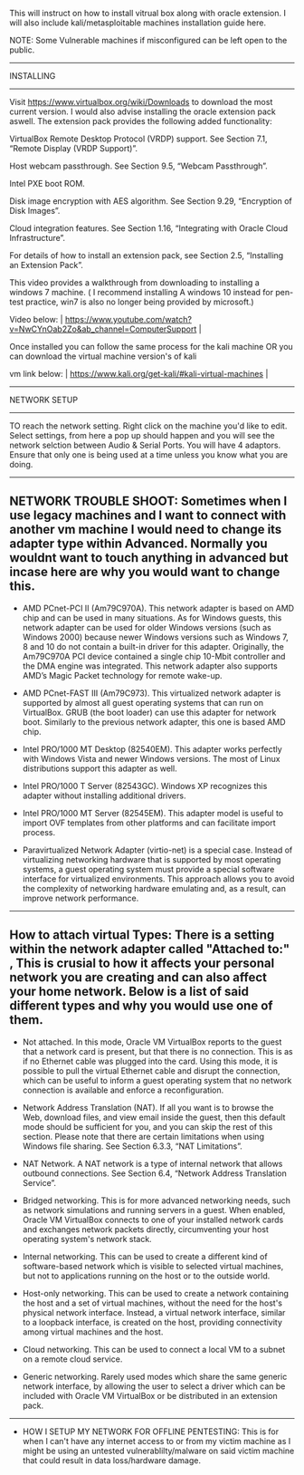 This will instruct on how to install vitrual box along with oracle extension. I will also include kali/metasploitable machines installation guide here. 


NOTE: Some Vulnerable machines if misconfigured can be left open to the public. 

_____________________________________________________________
INSTALLING
_____________________________________________________________


Visit https://www.virtualbox.org/wiki/Downloads to download the most current version. I would also advise installing the oracle extension pack aswell. 
The extension pack provides the following added functionality:

VirtualBox Remote Desktop Protocol (VRDP) support. See Section 7.1, “Remote Display (VRDP Support)”.

Host webcam passthrough. See Section 9.5, “Webcam Passthrough”.

Intel PXE boot ROM.

Disk image encryption with AES algorithm. See Section 9.29, “Encryption of Disk Images”.

Cloud integration features. See Section 1.16, “Integrating with Oracle Cloud Infrastructure”.

For details of how to install an extension pack, see Section 2.5, “Installing an Extension Pack”.

This video provides a walkthrough from downloading to installing a windows 7 machine. 
( I recommend installing A windows 10 instead for pen-test practice, win7 is also no longer being provided by microsoft.)

Video below:
| https://www.youtube.com/watch?v=NwCYnOab2Zo&ab_channel=ComputerSupport |



Once installed you can follow the same process for the kali machine OR you can download the virtual machine version's of kali

vm link below:
| https://www.kali.org/get-kali/#kali-virtual-machines |


_____________________________________________________________
NETWORK SETUP
_____________________________________________________________


TO reach the network setting. Right click on the machine you'd like to edit. 
Select settings, from here a pop up should happen and you will see the network selction between Audio & Serial Ports. 
You will have 4 adaptors. Ensure that only one is being used at a time unless you know what you are doing. 

---------------------
NETWORK TROUBLE SHOOT: Sometimes when I use legacy machines and I want to connect with another vm machine I would need to change its adapter type within Advanced. 
Normally you wouldnt want to touch anything in advanced but incase here are why you would want to change this. 
---------------------
  - AMD PCnet-PCI II (Am79C970A). This network adapter is based on AMD chip and can be used in many situations. 
   As for Windows guests, this network adapter can be used for older Windows versions (such as Windows 2000) because newer Windows versions such as Windows 7, 8 and 10 do not contain a built-in driver for this adapter. 
   Originally, the Am79C970A PCI device contained a single chip 10-Mbit controller and the DMA engine was integrated. This network adapter also supports AMD’s Magic Packet technology for remote wake-up.

  - AMD PCnet-FAST III (Am79C973). This virtualized network adapter is supported by almost all guest operating systems that can run on VirtualBox. 
  GRUB (the boot loader) can use this adapter for network boot. Similarly to the previous network adapter, this one is based AMD chip.

  - Intel PRO/1000 MT Desktop (82540EM). This adapter works perfectly with Windows Vista and newer Windows versions. The most of Linux distributions support this adapter as well.

  - Intel PRO/1000 T Server (82543GC). Windows XP recognizes this adapter without installing additional drivers.

  - Intel PRO/1000 MT Server (82545EM). This adapter model is useful to import OVF templates from other platforms and can facilitate import process.

  - Paravirtualized Network Adapter (virtio-net) is a special case. Instead of virtualizing networking hardware that is supported by most operating systems, a guest operating system must provide a special software interface for virtualized environments. 
   This approach allows you to avoid the complexity of networking hardware emulating and, as a result, can improve network performance.
---------------------
How to attach virtual Types: There is a setting within the network adapter called "Attached to:" , This is crusial to how it affects your personal network you are creating and can also affect your home network. 
Below is a list of said different types and why you would use one of them. 
---------------------
  - Not attached. In this mode, Oracle VM VirtualBox reports to the guest that a network card is present, but that there is no connection. This is as if no Ethernet cable was plugged into the card. Using this mode, it is possible to pull the virtual Ethernet cable and disrupt the connection, which can be useful to        inform a guest operating system that no network connection is available and enforce a reconfiguration.

  - Network Address Translation (NAT). If all you want is to browse the Web, download files, and view email inside the guest, then this default mode should be sufficient for you, and you can skip the rest of this section. Please note that there are certain limitations when using Windows file sharing. See Section          6.3.3, “NAT Limitations”.

  - NAT Network. A NAT network is a type of internal network that allows outbound connections. See Section 6.4, “Network Address Translation Service”.

  - Bridged networking. This is for more advanced networking needs, such as network simulations and running servers in a guest. When enabled, Oracle VM VirtualBox connects to one of your installed network cards and exchanges network packets directly, circumventing your host operating system's network stack.

  - Internal networking. This can be used to create a different kind of software-based network which is visible to selected virtual machines, but not to applications running on the host or to the outside world.

  - Host-only networking. This can be used to create a network containing the host and a set of virtual machines, without the need for the host's physical network interface. Instead, a virtual network interface, similar to a loopback interface, is created on the host, providing connectivity among virtual machines       and the host.

  - Cloud networking. This can be used to connect a local VM to a subnet on a remote cloud service.

  - Generic networking. Rarely used modes which share the same generic network interface, by allowing the user to select a driver which can be included with Oracle VM VirtualBox or be distributed in an extension pack.


_______________________________________________________
  - HOW I SETUP MY NETWORK FOR OFFLINE PENTESTING: This is for when I can't have any internet access to or from my victim machine as I might be using an 
    untested vulnerablilty/malware on said victim machine that could result in data loss/hardware damage. 
  
  
  
  
  
  
  
  
  
  
  
  
  
